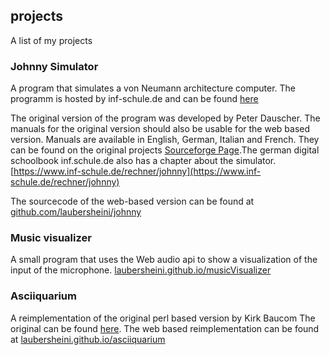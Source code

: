 ## projects

A list of my projects
### Johnny Simulator

A program that simulates a von Neumann architecture computer.
The programm is hosted by inf-schule.de and can be found [here](https://inf-schule.de/content/7-rechner/3-johnny/johnny2/)

The original version of the program was developed by Peter Dauscher. The manuals for the original version should also be usable for the web based version. Manuals are available in English, German, Italian and French. They can be found on the original projects [Sourceforge Page](https://sourceforge.net/projects/johnnysimulator/files/Manuals%20%28Multi-Lang%29/).The german digital schoolbook inf.schule.de also has a chapter about the simulator. [https://www.inf-schule.de/rechner/johnny](https://www.inf-schule.de/rechner/johnny)

The sourcecode of the web-based version can be found at [github.com/laubersheini/johnny](https://www.github.com/laubersheini/johnny)

### Music visualizer

A small program that uses the Web audio api to show a visualization of the input of the microphone.
[laubersheini.github.io/musicVisualizer](https://laubersheini.github.io/musicVisualizer/)

### Asciiquarium


A reimplementation of the original perl based version by Kirk Baucom The original can be found [here](https://robobunny.com/projects/asciiquarium/html/). The web based reimplementation can be found at [laubersheini.github.io/asciiquarium](https://laubersheini.github.io/asciiquarium)

